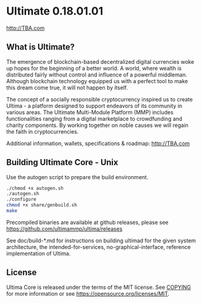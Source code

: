 Ultimate 0.18.01.01
===============================


http://TBA.com


What is Ultimate?
----------------

The emergence of blockchain-based decentralized digital currencies woke up hopes for the beginning of a better world. A world, where wealth is distributed fairly without control and influence of a powerful middleman. Although blockchain technology equipped us with a perfect tool to make this dream come true, it will not happen by itself.

The concept of a socially responsible cryptocurrency inspired us to create Ultima - a platform designed to support endeavors of its community in various areas. The Ultimate Multi-Module Platform (MMP) includes functionalities ranging from a digital marketplace to crowdfunding and charity components. By working together on noble causes we will regain the faith in cryptocurrencies.

Additional information, wallets, specifications & roadmap: http://TBA.com



Building Ultimate Core - Unix
----------------

Use the autogen script to prepare the build environment.
```bash
./chmod +x autogen.sh
./autogen.sh
./configure
chmod +x share/genbuild.sh
make
```

Precompiled binaries are available at github releases, please see
https://github.com/ultimammp/ultima/releases

See doc/build-*.md for instructions on building ultimad for the given system architecture,
the intended-for-services, no-graphical-interface, reference
implementation of Ultima.


License
-------

Ultima Core is released under the terms of the MIT license. See [COPYING](COPYING) for more
information or see https://opensource.org/licenses/MIT.
